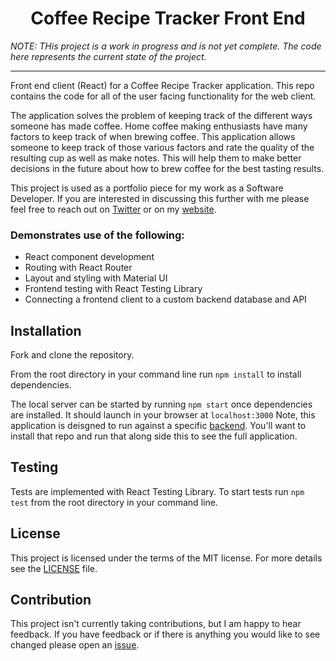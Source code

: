 <h1 align="center">
    Coffee Recipe Tracker Front End
</h1>

*NOTE: THis project is a work in progress and is not yet complete. The code here represents the current state of the project.*

---

Front end client (React) for a Coffee Recipe Tracker application. This repo contains the code for all of the user facing functionality for the web client.

The application solves the problem of keeping track of the different ways someone has made coffee. Home coffee making enthusiasts have many factors to keep track of when brewing coffee. This application allows someone to keep track of those various factors and rate the quality of the resulting cup as well as make notes. This will help them to make better decisions in the future about how to brew coffee for the best tasting results.

This project is used as a portfolio piece for my work as a Software Developer. If you are interested in discussing this further with me please feel free to reach out on [Twitter](https://twitter.com/daveskull81) or on my [website](https://www.daveinden.com).

### Demonstrates use of the following:  

* React component development
* Routing with React Router
* Layout and styling with Material UI
* Frontend testing with React Testing Library
* Connecting a frontend client to a custom backend database and API

## Installation

Fork and clone the repository.  

From the root directory in your command line run `npm install` to install dependencies.  

The local server can be started by running `npm start` once dependencies are installed. It should launch in your browser at `localhost:3000`
Note, this application is deisgned to run against a specific [backend](https://github.com/daveskull81/coffee-recipe-tracker-api). You'll want to install that repo and run that along side this to see the full application.

## Testing

Tests are implemented with React Testing Library. To start tests run `npm test` from the root directory in your command line.

## License

This project is licensed under the terms of the MIT license. For more details see the [LICENSE](https://github.com/daveskull81/coffee-recipe-tracker-front-end/blob/master/LICENSE) file.

## Contribution
This project isn't currently taking contributions, but I am happy to hear feedback. If you have feedback or if there is anything you would like to see changed please open an [issue](https://github.com/daveskull81/coffee-recipe-tracker-front-end/issues).
